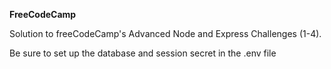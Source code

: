 **FreeCodeCamp**

Solution to freeCodeCamp's Advanced Node and Express Challenges (1-4).

Be sure to set up the database and session secret in the .env file
